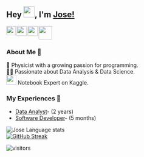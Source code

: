 

## Hey <img src="https://github.com/TheDudeThatCode/TheDudeThatCode/blob/master/Assets/Hi.gif" width="29px">, I'm [Jose!](https://www.linkedin.com/in/jose-luis-cordoba-cabanillas-52805ab6) 
<!--
**p3p31v/p3p31v** is a ✨ _special_ ✨ repository because its `README.md` (this file) appears on your GitHub profile.

Here are some ideas to get you started:

- 🔭 I’m currently working on ...
- 🌱 I’m currently learning ...
- 👯 I’m looking to collaborate on ...
- 🤔 I’m looking for help with ...
- 💬 Ask me about ...
- 📫 How to reach me: ...
- 😄 Pronouns: ...
- ⚡ Fun fact: ...
-->


<a href="https://www.linkedin.com/in/jose-luis-cordoba-cabanillas-52805ab6">
  <img align="left" width="24px" src="https://cdn.jsdelivr.net/npm/simple-icons@v3/icons/linkedin.svg"  />
</a>
<a href="mailto:jluis.cordoba.cabanillas@gmail.com">
  <img align="left" width="26px" src="https://cdn.jsdelivr.net/npm/simple-icons@v3/icons/gmail.svg" />
</a>
<a href="https://youtube.com/@31vp3p">
  <img align="left" width="26px" src="https://cdn.jsdelivr.net/npm/simple-icons@v3/icons/youtube.svg" />
</a>
<a href="https://www.kaggle.com/jlcordoba">
  <img align="down" width="35px" src="https://www.kaggle.com/static/images/site-logo.svg" />
</a> 
<br />

### About Me 🚀
🌱 Physicist with a growing passion for programming.</br>
👨‍💻  Passionate about Data Analysis & Data Science.</br>
<a href="https://www.kaggle.com/jlcordoba"><img align="down" width="26px" src="https://www.kaggle.com/static/images/tiers/expert@192.png" /></a>
Notebook Expert on Kaggle.


### My Experiences 🙌
- [Data Analyst](https://www.csic.es)- (2 years)
- [Software Developer](https://cloverbiosoft.com)- (5 months)


![Jose Language stats](https://github-readme-stats-eight-theta.vercel.app/api/top-langs/?username=p3p31v&layout=compact&langs_count=8&hide_border=true)
<br />
[![GitHub Streak](https://streak-stats.demolab.com/?user=p3p31v&theme=dark)](https://git.io/streak-stats)

![visitors](https://visitor-badge.laobi.icu/badge?page_id=p3p31v.p3p31v)

